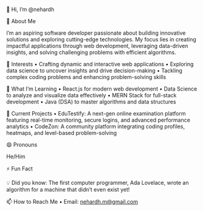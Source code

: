 👋 Hi, I’m @nehardh

📝 About Me

I’m an aspiring software developer passionate about building innovative solutions and exploring cutting-edge technologies. My focus lies in creating impactful applications through web development, leveraging data-driven insights, and solving challenging problems with efficient algorithms.

👀 Interests
	•	Crafting dynamic and interactive web applications
	•	Exploring data science to uncover insights and drive decision-making
	•	Tackling complex coding problems and enhancing problem-solving skills

🌱 What I’m Learning
	•	React.js for modern web development
	•	Data Science to analyze and visualize data effectively
	•	MERN Stack for full-stack development
	•	Java (DSA) to master algorithms and data structures

🎯 Current Projects
	•	EduTestify: A next-gen online examination platform featuring real-time monitoring, secure logins, and advanced performance analytics
	•	CodeZon: A community platform integrating coding profiles, heatmaps, and level-based problem-solving

😄 Pronouns

He/Him

⚡ Fun Fact

💡 Did you know: The first computer programmer, Ada Lovelace, wrote an algorithm for a machine that didn’t even exist yet!

📫 How to Reach Me
	•	Email: nehardh.m@gmail.com
